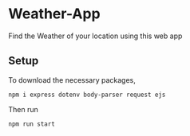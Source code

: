 # Weather-App
Find the Weather of your location using this web app


## Setup

To download the necessary packages, 

``` npm i express dotenv body-parser request ejs ```

Then run

``` npm run start ```